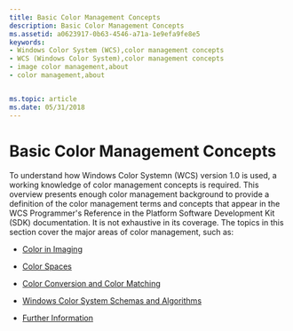 ```yaml
---
title: Basic Color Management Concepts
description: Basic Color Management Concepts
ms.assetid: a0623917-0b63-4546-a71a-1e9efa9fe8e5
keywords:
- Windows Color System (WCS),color management concepts
- WCS (Windows Color System),color management concepts
- image color management,about
- color management,about


ms.topic: article
ms.date: 05/31/2018
---
```


# Basic Color Management Concepts

To understand how Windows Color Systemn (WCS) version 1.0 is used, a working knowledge of color management concepts is required. This overview presents enough color management background to provide a definition of the color management terms and concepts that appear in the WCS Programmer's Reference in the Platform Software Development Kit (SDK) documentation. It is not exhaustive in its coverage. The topics in this section cover the major areas of color management, such as:

-   [Color in Imaging](color-in-imaging.md)
-   [Color Spaces](color-spaces.md)
-   [Color Conversion and Color Matching](color-conversion-and-color-matching.md)
-   [Windows Color System Schemas and Algorithms](windows-color-system-schemas-and-algorithms.md)

-   [Further Information](further-information.md)

 

 




